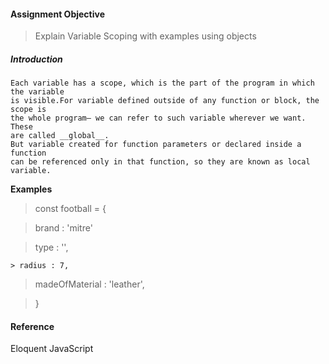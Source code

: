 #### Assignment Objective
>Explain Variable Scoping with examples using objects

##### Introduction

    Each variable has a scope, which is the part of the program in which the variable 
    is visible.For variable defined outside of any function or block, the scope is
    the whole program— we can refer to such variable wherever we want. These
    are called __global__.
    But variable created for function parameters or declared inside a function
    can be referenced only in that function, so they are known as local variable.

 **Examples**
 >const football = {

  >   brand : 'mitre'

   >  type : '',

    > radius : 7,
    
  >   madeOfMaterial : 'leather',

 >}
#### Reference
Eloquent JavaScript